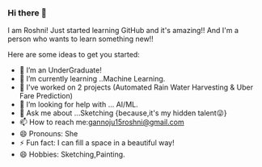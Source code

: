 ### Hi there 👋

I am  Roshni!
Just started learning GitHub and it's amazing!!
And I'm a person who wants to learn something new!!

Here are some ideas to get you started:

- 🔭 I’m an UnderGraduate!
- 🌱 I’m currently learning ..Machine Learning.
- 👯 I've worked on 2 projects (Automated Rain Water Harvesting & Uber Fare Prediction)
- 🤔 I’m looking for help with ... AI/ML.
- 💬 Ask me about ...Sketching {because,it's my hidden talent:stuck_out_tongue_winking_eye:}
- 📫 How to reach me:gannoju15roshni@gmail.com
- 😄 Pronouns: She
- ⚡ Fun fact: I can fill a space in a beautiful way!
- :smile: Hobbies: Sketching,Painting.

